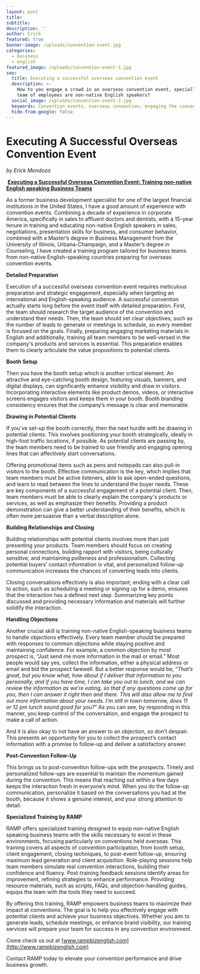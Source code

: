 ```yaml
---
layout: post
title:
subtitle:
description: ''
author: Erick
featured: true
banner-image: /uploads/convention-event.jpg
categories:
  - business
  - english
featured_image: /uploads/convention-event-1.jpg
seo:
  title: Executing a successful overseas convention event
  description: >-
    How to you engage a crowd in an overseas convention event, specially if your
    team of employees are non-native English speakers?
  social_image: /uploads/convention-event-2.jpg
  keywords: Convention events, overseas convention, engaging the convention crowd
  hide-from-google: false
---
```

# Executing A Successful Overseas Convention Event

*by Erick Mendoza*&nbsp;

&nbsp;**<u>Executing a Successful Overseas Convention Event: Training non-native English speaking Business Teams</u>**

As a former business development specialist for one of the largest financial institutions in the United States, I have a good amount of experience with convention events. Combining a decade of experience in corporate America, specifically in sales to affluent doctors and dentists, with a 15-year tenure in training and educating non-native English speakers in sales, negotiations, presentation skills for business, and consumer behavior, combined with a Master’s degree in Business Management from the University of Illinois, Urbana-Champaign, and a Master’s degree in Counseling, I have created a training program tailored for business teams from non-native English-speaking countries preparing for overseas convention events.

**Detailed Preparation**

Execution of a successful overseas convention event requires meticulous preparation and strategic engagement, especially when targeting an international and English-speaking audience. A successful convention actually starts long before the event itself with detailed preparation. First, the team should research the target audience of the convention and understand their needs. Then, the team should set clear objectives, such as the number of leads to generate or meetings to schedule, so every member is focused on the goals. Finally, preparing engaging marketing materials in English and additionally, training all team members to be well-versed in the company's products and services is essential. This preparation enables them to clearly articulate the value propositions to potential clients.

**Booth Setup**

Then you have the booth setup which is another critical element. An attractive and eye-catching booth design, featuring visuals, banners, and digital displays, can significantly enhance visibility and draw in visitors. Incorporating interactive elements like product demos, videos, or interactive screens engages visitors and keeps them in your booth. Booth branding consistency ensures that the company’s message is clear and memorable.

**Drawing in Potential Clients**

If you’ve set-up the booth correctly, then the next hurdle with be drawing in potential clients. This involves positioning your booth strategically, ideally in high-foot traffic locations, if possible. As potential clients are passing by, the team members need to be trained to use friendly and engaging opening lines that can affectively start conversations.

Offering promotional items such as pens and notepads can also pull-in visitors to the booth. Effective communication is the key, which implies that team members must be active listeners, able to ask open-ended questions, and learn to read between the lines to understand the buyer needs. These are key components of a successful engagement of a potential client. Then, team members must be able to clearly explain the company's products or services, as well as emphasize their benefits. Providing a product demonstration can give a better understanding of their benefits, which is often more persuasive than a verbal description alone.

**Building Relationships and Closing**

Building relationships with potential clients involves more than just presenting your products. Team members should focus on creating personal connections, building rapport with visitors, being culturally sensitive, and maintaining politeness and professionalism. Collecting potential buyers’ contact information is vital, and personalized follow-up communication increases the chances of converting leads into clients.

Closing conversations effectively is also important; ending with a clear call to action, such as scheduling a meeting or signing up for a demo, ensures that the interaction has a defined next step. Summarizing key points discussed and providing necessary information and materials will further solidify the interaction.

**Handling Objections**

Another crucial skill is training non-native English-speaking business teams to handle objections effectively. Every team member should be prepared with responses to common objections while staying positive and maintaining confidence. For example, a common objection by most prospect is, “Just send me more information in the mail or email.” Most people would say yes, collect the information, either a physical address or email and bid the prospect farewell. But a better response would be, “*That’s great, but you know what, how about if I deliver that information to you personally, and if you have time, I can take you out to lunch, and we can review the information as we’re eating, so that if any questions come up for you, then I can answer it right then and there. This will also allow me to find out more information about your needs. I’m still in town tomorrow, does 11 or 12 pm lunch sound good for you?*” As you can see, by responding in this manner, you keep control of the conversation, and engage the prospect to make a call of action.

And it is also okay to not have an answer to an objection, so don’t despair. This presents an opportunity for you to collect the prospect’s contact information with a promise to follow-up and deliver a satisfactory answer.

**Post-Convention Follow-Up**

This brings us to post-convention follow-ups with the prospects. Timely and personalized follow-ups are essential to maintain the momentum gained during the convention. This means that reaching out within a few days keeps the interaction fresh in everyone’s mind. When you do the follow-up communication, personalize it based on the conversations you had at the booth, because it shows a genuine interest, and your strong attention to detail.

**Specialized Training by RAMP**

RAMP offers specialized training designed to equip non-native English speaking business teams with the skills necessary to excel in these environments, focusing particularly on conventions held overseas. This training covers all aspects of convention participation, from booth setup, client engagement, closing techniques, to post-event follow-up, ensuring maximum lead generation and client acquisition. Role-playing sessions help team members simulate real convention interactions, building their confidence and fluency. Post-training feedback sessions identify areas for improvement, refining strategies to enhance performance. Providing resource materials, such as scripts, FAQs, and objection-handling guides, equips the team with the tools they need to succeed.

By offering this training, RAMP empowers business teams to maximize their impact at conventions. The goal is to help you effectively engage with potential clients and achieve your business objectives. Whether you aim to generate leads, schedule meetings, or enhance brand visibility, our training services will prepare your team for success in any convention environment.

Come check us out at [www.rampbizenglish.com](http://www.rampbizenglish.com)

Contact RAMP today to elevate your convention performance and drive business growth.

&nbsp;

&nbsp;